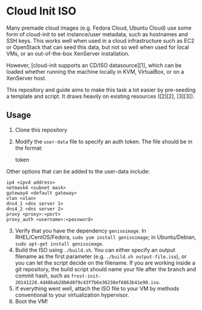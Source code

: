 Cloud Init ISO
==============

Many premade cloud images (e.g. Fedora Cloud, Ubuntu Cloud) use some form of 
cloud-init to set instance/user metadata, such as hostnames and SSH keys. This 
works well when used in a cloud infrastructure such as EC2 or OpenStack that can 
seed this data, but not so well when used for local VMs, or an out-of-the-box 
XenServer installation.

However, [cloud-init supports an CD/ISO datasource][1], which can be loaded 
whether running the machine locally in KVM, VirtualBox, or on a XenServer host. 

This repository and guide aims to make this task a lot easier by pre-seeding a 
template and script. It draws heavily on existing resources ([2][2], [3][3]).

## Usage

1. Clone this repository
2. Modify the `user-data` file to specify an auth token.  The file should be in the format:

    token <auth token>

Other options that can be added to the user-data include:

    ip4 <ipv4 address>
    netmask4 <subnet mask>
    gateway4 <default gateway>
    vlan <vlan>
    dns4_1 <dns server 1>
    dns4_2 <dns server 2>
    proxy <proxy>:<port>
    proxy_auth <username>:<password>

3. Verify that you have the dependency `genisoimage`. In RHEL/CentOS/Fedora, 
   `sudo yum install genisoimage`; in Ubuntu/Debian, `sudo apt-get install genisoimage`.
4. Build the ISO using `./build.sh`. You can either specify an output filename as the 
   first parameter (e.g. `./build.sh output-file.iso`), or you can let the script decide 
   on the filename. If you are working inside a git repository, the build script should 
   name your file after the branch and commit hash, such as 
   `frost-init-20141228.4d48bab28b6d8f9c43f7b6e36238ef6863b41e90.iso`.
5. If everything went well, attach the ISO file to your VM by methods 
   conventional to your virtualization hypervisor.
6. Boot the VM!
